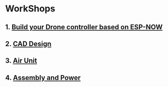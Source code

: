 # WorkShops
## 1. [Build your Drone controller based on ESP-NOW](./workshop1/readme.md)
## 2. [CAD Design](https://github.com/UBRoboticsWorkshop/WorkShops_S2_24/tree/main/workshop2)
## 3. [Air Unit](https://github.com/UBRoboticsWorkshop/WorkShops_S2_24/tree/main/workshop3)
## 4. [Assembly and Power](https://github.com/UBRoboticsWorkshop/WorkShops_S2_24/tree/main/workshop4)
